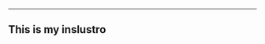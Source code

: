 ------------------------------------------
This is my inslustro
--------------------------------------------
